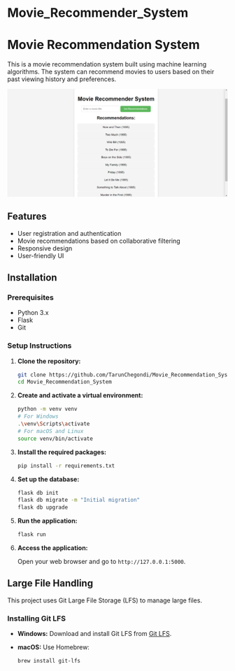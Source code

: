 # Movie_Recommender_System
# Movie Recommendation System

This is a movie recommendation system built using machine learning algorithms. The system can recommend movies to users based on their past viewing history and preferences.

![Movie Recommendation System](media/image.png)

## Features

- User registration and authentication
- Movie recommendations based on collaborative filtering
- Responsive design
- User-friendly UI

## Installation

### Prerequisites

- Python 3.x
- Flask
- Git

### Setup Instructions

1. **Clone the repository:**

    ```sh
    git clone https://github.com/TarunChegondi/Movie_Recommendation_System.git
    cd Movie_Recommendation_System
    ```

2. **Create and activate a virtual environment:**

    ```sh
    python -m venv venv
    # For Windows
    .\venv\Scripts\activate
    # For macOS and Linux
    source venv/bin/activate
    ```

3. **Install the required packages:**

    ```sh
    pip install -r requirements.txt
    ```

4. **Set up the database:**

    ```sh
    flask db init
    flask db migrate -m "Initial migration"
    flask db upgrade
    ```

5. **Run the application:**

    ```sh
    flask run
    ```

6. **Access the application:**

    Open your web browser and go to `http://127.0.0.1:5000`.

## Large File Handling

This project uses Git Large File Storage (LFS) to manage large files.

### Installing Git LFS

- **Windows:** Download and install Git LFS from [Git LFS](https://git-lfs.github.com/).
- **macOS:** Use Homebrew:
  
  ```sh
  brew install git-lfs
